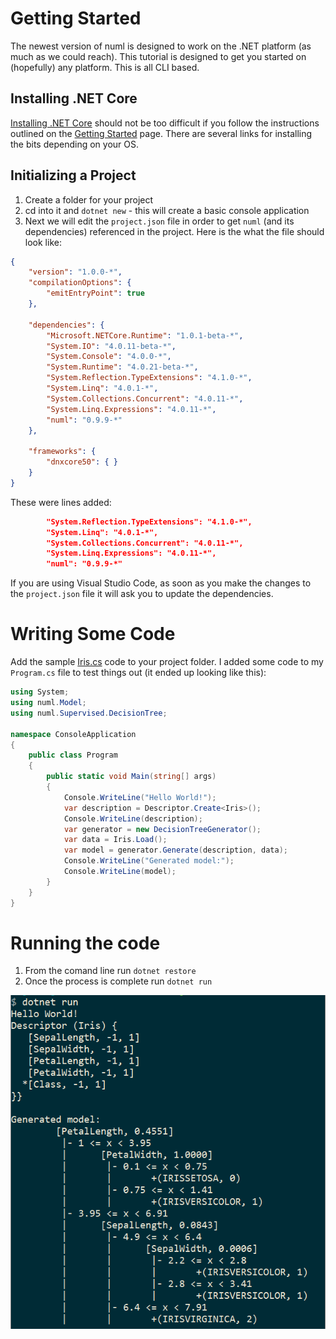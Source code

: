 # Getting Started

The newest version of numl is designed to work on the .NET platform 
(as much as we could reach). This tutorial is designed to get you started
on (hopefully) any platform. This is all CLI based.

## Installing .NET Core

[Installing .NET Core](http://dotnet.github.io/getting-started/) should 
not be too difficult if you follow the instructions outlined on the 
[Getting Started](http://dotnet.github.io/getting-started/) page. 
There are several links for installing the bits depending on your OS.

## Initializing a Project

1. Create a folder for your project
2. cd into it and `dotnet new` - this will create a basic
   console application
3. Next we will edit the `project.json` file
   in order to get `numl` (and its dependencies) referenced
   in the project. Here is the what the file should look like:

```json
{
    "version": "1.0.0-*",
    "compilationOptions": {
        "emitEntryPoint": true
    },

    "dependencies": {
        "Microsoft.NETCore.Runtime": "1.0.1-beta-*",
        "System.IO": "4.0.11-beta-*",
        "System.Console": "4.0.0-*",
        "System.Runtime": "4.0.21-beta-*",
        "System.Reflection.TypeExtensions": "4.1.0-*",
        "System.Linq": "4.0.1-*",
        "System.Collections.Concurrent": "4.0.11-*",
        "System.Linq.Expressions": "4.0.11-*",
        "numl": "0.9.9-*"
    },

    "frameworks": {
        "dnxcore50": { }
    }
}
```

These were lines added:

```json
        "System.Reflection.TypeExtensions": "4.1.0-*",
        "System.Linq": "4.0.1-*",
        "System.Collections.Concurrent": "4.0.11-*",
        "System.Linq.Expressions": "4.0.11-*",
        "numl": "0.9.9-*"
```

If you are using Visual Studio Code, as soon as you make the changes to the
`project.json` file it will ask you to update the dependencies.
   
# Writing Some Code

Add the sample [Iris.cs](..\data\Iris.zip) code to your project folder. I added some
code to my `Program.cs` file to test things out (it ended up looking like this):

```csharp
using System;
using numl.Model;
using numl.Supervised.DecisionTree;

namespace ConsoleApplication
{
    public class Program
    {
        public static void Main(string[] args)
        {
            Console.WriteLine("Hello World!");
            var description = Descriptor.Create<Iris>();
            Console.WriteLine(description);
            var generator = new DecisionTreeGenerator();
            var data = Iris.Load();
            var model = generator.Generate(description, data);
            Console.WriteLine("Generated model:");
            Console.WriteLine(model);
        }
    }
}
```

# Running the code

1. From the comand line run `dotnet restore`
2. Once the process is complete run `dotnet run`

![numl running](..\images\firstrun.png)

